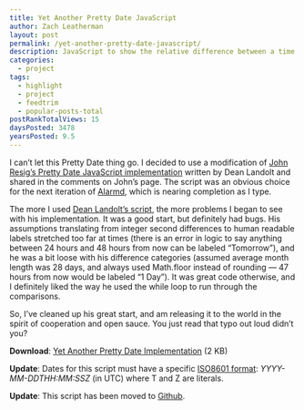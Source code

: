 ```yaml
---
title: Yet Another Pretty Date JavaScript
author: Zach Leatherman
layout: post
permalink: /yet-another-pretty-date-javascript/
description: JavaScript to show the relative difference between a time and now.
categories:
  - project
tags:
  - highlight
  - project
  - feedtrim
  - popular-posts-total
postRankTotalViews: 15
daysPosted: 3478
yearsPosted: 9.5
---
```


I can’t let this Pretty Date thing go. I decided to use a modification of [John Resig’s Pretty Date JavaScript implementation][1] written by Dean Landolt and shared in the comments on John’s page. The script was an obvious choice for the next iteration of [Alarmd][2], which is nearing completion as I type.

 [1]: http://ejohn.org/blog/javascript-pretty-date/
 [2]: http://www.zachleat.com/web/2007/06/18/wake-up-to-youtube-on-my-internet-alarm-clock/

The more I used [Dean Landolt’s script][3], the more problems I began to see with his implementation. It was a good start, but definitely had bugs. His assumptions translating from integer second differences to human readable labels stretched too far at times (there is an error in logic to say anything between 24 hours and 48 hours from now can be labeled “Tomorrow”), and he was a bit loose with his difference categories (assumed average month length was 28 days, and always used Math.floor instead of rounding — 47 hours from now would be labeled “1 Day”). It was great code otherwise, and I definitely liked the way he used the while loop to run through the comparisons.

 [3]: http://deanlandolt.com/archives/163

So, I’ve cleaned up his great start, and am releasing it to the world in the spirit of cooperation and open sauce. You just read that typo out loud didn’t you?

**Download**: [Yet Another Pretty Date Implementation][4] (2 KB)

 [4]: http://www.zachleat.com/Lib/jquery/humane.js

**Update**: Dates for this script must have a specific [ISO8601 format][5]: *YYYY-MM-DDTHH:MM:SSZ* (in UTC) where T and Z are literals.

 [5]: http://en.wikipedia.org/wiki/ISO_8601

**Update**: This script has been moved to [Github][6].

 [6]: http://github.com/zachleat/Humane-Dates
